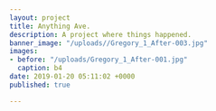 ```yaml
---
layout: project
title: Anything Ave.
description: A project where things happened.
banner_image: "/uploads//Gregory_1_After-003.jpg"
images:
- before: "/uploads/Gregory_1_After-001.jpg"
  caption: b4
date: 2019-01-20 05:11:02 +0000
published: true

---
```

